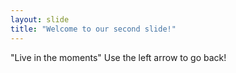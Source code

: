 ```yaml
---
layout: slide
title: "Welcome to our second slide!"
---
```

"Live in the moments"
Use the left arrow to go back!
